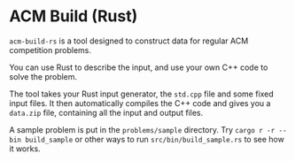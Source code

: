 # ACM Build (Rust)

`acm-build-rs` is a tool designed to construct data for regular ACM competition problems.

You can use Rust to describe the input, and use your own C++ code to solve the problem.

The tool takes your Rust input generator, the `std.cpp` file and some fixed input files. It then automatically compiles the C++ code and gives you a `data.zip` file, containing all the input and output files.

A sample problem is put in the `problems/sample` directory. Try `cargo r -r --bin build_sample` or other ways to run `src/bin/build_sample.rs` to see how it works.
